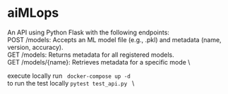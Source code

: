 # aiMLops

An API using Python Flask with the following endpoints:   \
POST /models: Accepts an ML model file (e.g., .pkl) and metadata (name, version, accuracy).   \
GET /models: Returns metadata for all registered models.   \
GET /models/{name}: Retrieves metadata for a specific mode   \

execute locally run ` docker-compose up -d`    \
to run the test locally  `pytest test_api.py `   \
